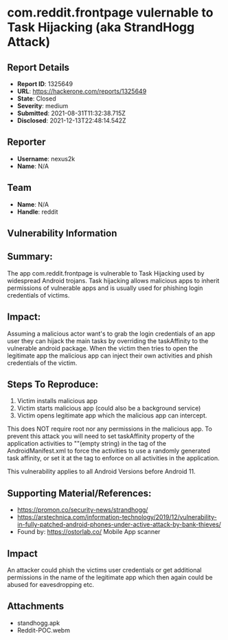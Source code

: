 # com.reddit.frontpage vulernable to Task Hijacking (aka StrandHogg Attack)

## Report Details
- **Report ID**: 1325649
- **URL**: https://hackerone.com/reports/1325649
- **State**: Closed
- **Severity**: medium
- **Submitted**: 2021-08-31T11:32:38.715Z
- **Disclosed**: 2021-12-13T22:48:14.542Z

## Reporter
- **Username**: nexus2k
- **Name**: N/A

## Team
- **Name**: N/A
- **Handle**: reddit

## Vulnerability Information
## Summary:
The app com.reddit.frontpage is vulnerable to Task Hijacking used by widespread Android trojans. Task hijacking allows malicious apps to inherit permissions of vulnerable apps and is usually used for phishing login credentials of victims.

## Impact:
Assuming a malicious actor want's to grab the login credentials of an app user they can hijack the main tasks by overriding the taskAffinity to the vulnerable android package. When the victim then tries to open the legitimate app the malicious app can inject their own activities and phish credentials of the victim.

## Steps To Reproduce:
  1. Victim installs malicious app
  1. Victim starts malicious app (could also be a background service)
  1. Victim opens legitimate app which the malicious app can intercept.

This does NOT require root nor any permissions in the malicious app.
To prevent this attack you will need to set taskAffinity property of the application activities to ""(empty string) in the <activity> tag of
the AndroidManifest.xml to force the activities to use a randomly generated task affinity, or set it at the <application> tag to enforce on all activities in the application.

This vulnerability applies to all Android Versions before Android 11.

## Supporting Material/References:
* https://promon.co/security-news/strandhogg/
* https://arstechnica.com/information-technology/2019/12/vulnerability-in-fully-patched-android-phones-under-active-attack-by-bank-thieves/
* Found by: https://ostorlab.co/ Mobile App scanner

## Impact

An attacker could phish the victims user credentials or get additional permissions in the name of the legitimate app which then again could be abused for eavesdropping etc.

## Attachments
- standhogg.apk
- Reddit-POC.webm
